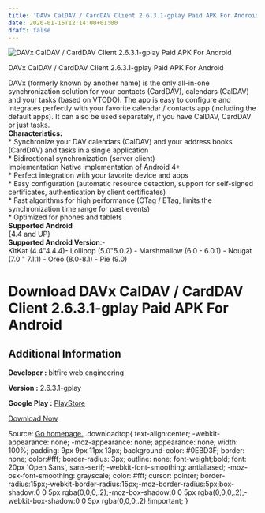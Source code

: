 ```yaml
---
title: 'DAVx CalDAV / CardDAV Client 2.6.3.1-gplay Paid APK For Android'
date: 2020-01-15T12:14:00+01:00
draft: false
---
```


![DAVx CalDAV / CardDAV Client 2.6.3.1-gplay Paid APK For Android](https://i0.wp.com/apkhome.net/wp-content/uploads/2020/01/DAVx-CalDAV.png "DAVx CalDAV / CardDAV Client 2.6.3.1-gplay Paid APK For Android")

  

DAVx CalDAV / CardDAV Client 2.6.3.1-gplay Paid APK For Android

DAVx (formerly known by another name) is the only all-in-one synchronization solution for your contacts (CardDAV), calendars (CalDAV) and your tasks (based on VTODO). The app is easy to configure and integrates perfectly with your favorite calendar / contacts app (including the default apps). It can also be used separately, if you have CalDAV, CardDAV or just tasks.  
**Characteristics:**  
\* Synchronize your DAV calendars (CalDAV) and your address books (CardDAV) and tasks in a single application  
\* Bidirectional synchronization (server  client)  
Implementation Native implementation of Android 4+  
\* Perfect integration with your favorite device and apps  
\* Easy configuration (automatic resource detection, support for self-signed certificates, authentication by client certificates)  
\* Fast algorithms for high performance (CTag / ETag, limits the synchronization time range for past events)  
\* Optimized for phones and tablets  
**Supported Android**  
{4.4 and UP}  
**Supported Android Version**:-  
KitKat (4.4"4.4.4)- Lollipop (5.0"5.0.2) - Marshmallow (6.0 - 6.0.1) - Nougat (7.0 " 7.1.1) - Oreo (8.0-8.1) - Pie (9.0)

Download DAVx CalDAV / CardDAV Client 2.6.3.1-gplay Paid APK For Android
===========================================================================

Additional Information
----------------------

**Developer :** bitfire web engineering

**Version :** 2.6.3.1-gplay

**Google Play :** [PlayStore](https://play.google.com/store/apps/details?id=at.bitfire.davdroid)

  

[Download Now](https://store4app.co/post/davx-caldav-carddav-client-2-6-3-1-gplay-paid-apk-for-android_1579071956)

  
Source: [Go homepage.](https://store4app.co/post/davx-caldav-carddav-client-2-6-3-1-gplay-paid-apk-for-android_1579071956) .downloadtop{ text-align:center; -webkit-appearance: none; -moz-appearance: none; appearance: none; width: 100%; padding: 9px 9px 11px 13px; background-color: #0EBD3F; border: none; color:#fff; border-radius: 3px; outline: none; font-weight;bold; font: 20px 'Open Sans', sans-serif; -webkit-font-smoothing: antialiased; -moz-osx-font-smoothing: grayscale; color: #fff; cursor: pointer; border-radius:15px;-webkit-border-radius:15px;-moz-border-radius:5px;box-shadow:0 0 5px rgba(0,0,0,.2);-moz-box-shadow:0 0 5px rgba(0,0,0,.2);-webkit-box-shadow:0 0 5px rgba(0,0,0,.2) !important; }